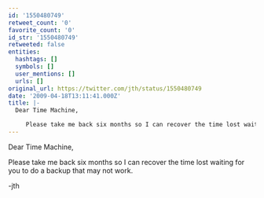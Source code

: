 ```yaml
---
id: '1550480749'
retweet_count: '0'
favorite_count: '0'
id_str: '1550480749'
retweeted: false
entities:
  hashtags: []
  symbols: []
  user_mentions: []
  urls: []
original_url: https://twitter.com/jth/status/1550480749
date: '2009-04-18T13:11:41.000Z'
title: |-
  Dear Time Machine,

     Please take me back six months so I can recover the time lost waiting for you…
---
```


Dear Time Machine,

   Please take me back six months so I can recover the time lost waiting for you to do a backup that may not work.

-jth